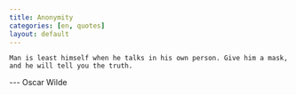 ```yaml
---
title: Anonymity
categories: [en, quotes]
layout: default
---
```


    Man is least himself when he talks in his own person. Give him a mask, and he will tell you the truth.

--- Oscar Wilde
